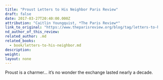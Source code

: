 ```yaml
---
title: "Proust Letters to His Neighbor Paris Review"
draft: false
date: 2017-03-27T20:40:00.000Z
attribution: "Caitlin Youngquist, *The Paris Review*"
link_to_original: "https://www.theparisreview.org/blog/tag/letters-to-his-neighbor/"
nd_author_of_this_review:
related_author: .md
related_books:
  - book/letters-to-his-neighbor.md
description:
weight:
layout: none
---
```

Proust is a charmer... it’s no wonder the exchange lasted nearly a decade.

